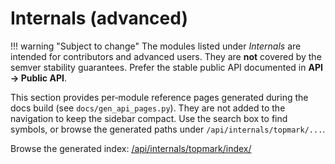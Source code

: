 <!--
topmark:header:start

  project      : TopMark
  file         : internals.md
  file_relpath : docs/api/internals.md
  license      : MIT
  copyright    : (c) 2025 Olivier Biot

topmark:header:end
-->

# Internals (advanced)

!!! warning "Subject to change" The modules listed under *Internals* are intended for contributors
and advanced users. They are **not** covered by the semver stability guarantees. Prefer the stable
public API documented in **API → Public API**.

This section provides per‑module reference pages generated during the docs build (see
`docs/gen_api_pages.py`). They are not added to the navigation to keep the sidebar compact. Use the
search box to find symbols, or browse the generated paths under `/api/internals/topmark/...`.

Browse the generated index: [/api/internals/topmark/index/](../api/internals/topmark/index.md)
